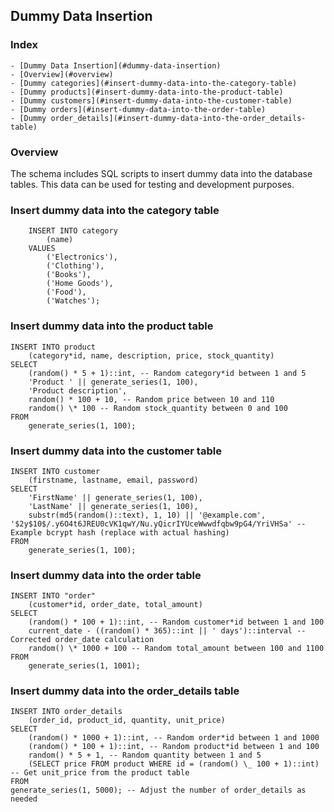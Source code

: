 ## Dummy Data Insertion

### Index

    - [Dummy Data Insertion](#dummy-data-insertion)
    - [Overview](#overview)
    - [Dummy categories](#insert-dummy-data-into-the-category-table)
    - [Dummy products](#insert-dummy-data-into-the-product-table)
    - [Dummy customers](#insert-dummy-data-into-the-customer-table)
    - [Dummy orders](#insert-dummy-data-into-the-order-table)
    - [Dummy order_details](#insert-dummy-data-into-the-order_details-table)

### Overview

The schema includes SQL scripts to insert dummy data into the database tables. This data can be used for testing and development purposes.

### Insert dummy data into the category table

        INSERT INTO category
            (name)
        VALUES
            ('Electronics'),
            ('Clothing'),
            ('Books'),
            ('Home Goods'),
            ('Food'),
            ('Watches');

### Insert dummy data into the product table

    INSERT INTO product
        (category*id, name, description, price, stock_quantity)
    SELECT
        (random() * 5 + 1)::int, -- Random category*id between 1 and 5
        'Product ' || generate_series(1, 100),
        'Product description',
        random() * 100 + 10, -- Random price between 10 and 110
        random() \* 100 -- Random stock_quantity between 0 and 100
    FROM
        generate_series(1, 100);

### Insert dummy data into the customer table

    INSERT INTO customer
        (firstname, lastname, email, password)
    SELECT
        'FirstName' || generate_series(1, 100),
        'LastName' || generate_series(1, 100),
        substr(md5(random()::text), 1, 10) || '@example.com',
    '$2y$10$/.y6O4t6JREU0cVK1qwY/Nu.yQicrIYUceWwwdfqbw9pG4/YriVHSa' -- Example bcrypt hash (replace with actual hashing)
    FROM
        generate_series(1, 100);

### Insert dummy data into the order table

    INSERT INTO "order"
        (customer*id, order_date, total_amount)
    SELECT
        (random() * 100 + 1)::int, -- Random customer*id between 1 and 100
        current_date - ((random() * 365)::int || ' days')::interval -- Corrected order_date calculation
        random() \* 1000 + 100 -- Random total_amount between 100 and 1100
    FROM
        generate_series(1, 1001);

### Insert dummy data into the order_details table

    INSERT INTO order_details
        (order_id, product_id, quantity, unit_price)
    SELECT
        (random() * 1000 + 1)::int, -- Random order*id between 1 and 1000
        (random() * 100 + 1)::int, -- Random product*id between 1 and 100
        random() * 5 + 1, -- Random quantity between 1 and 5
        (SELECT price FROM product WHERE id = (random() \_ 100 + 1)::int) -- Get unit_price from the product table
    FROM
    generate_series(1, 5000); -- Adjust the number of order_details as needed
